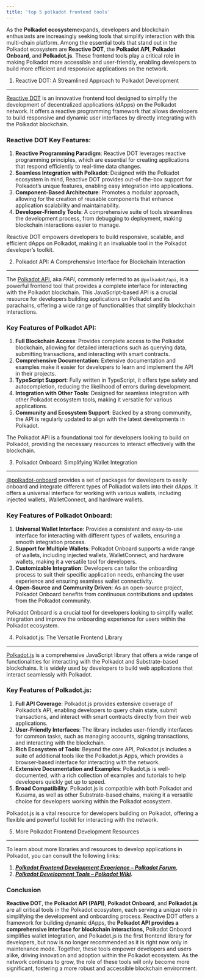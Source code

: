 ```yaml
---
title: 'top 5 polkadot frontend tools'
---
```

As the **Polkadot ecosystem**expands, developers and blockchain enthusiasts are increasingly seeking tools that simplify interaction with this multi-chain platform. Among the essential tools that stand out in the Polkadot ecosystem are **Reactive DOT**, the **Polkadot API**, **Polkadot Onboard**, and **Polkadot.js**. These frontend tools play a critical role in making Polkadot more accessible and user-friendly, enabling developers to build more efficient and responsive applications on the network.

1. Reactive DOT: A Streamlined Approach to Polkadot Development
---------------------------------------------------------------

[Reactive DOT](https://reactivedot.dev/) is an innovative frontend tool designed to simplify the development of decentralized applications (dApps) on the Polkadot network. It offers a reactive programming framework that allows developers to build responsive and dynamic user interfaces by directly integrating with the Polkadot blockchain.

### **Reactive DOT Key Features:**

1. **Reactive Programming Paradigm**: Reactive DOT leverages reactive programming principles, which are essential for creating applications that respond efficiently to real-time data changes.
2. **Seamless Integration with Polkadot**: Designed with the Polkadot ecosystem in mind, Reactive DOT provides out-of-the-box support for Polkadot’s unique features, enabling easy integration into applications.
3. **Component-Based Architecture**: Promotes a modular approach, allowing for the creation of reusable components that enhance application scalability and maintainability.
4. **Developer-Friendly Tools**: A comprehensive suite of tools streamlines the development process, from debugging to deployment, making blockchain interactions easier to manage.

Reactive DOT empowers developers to build responsive, scalable, and efficient dApps on Polkadot, making it an invaluable tool in the Polkadot developer’s toolkit.

2. Polkadot API: A Comprehensive Interface for Blockchain Interaction
---------------------------------------------------------------------

The [Polkadot API](https://papi.how/), aka *PAPI*, commonly referred to as `@polkadot/api`, is a powerful frontend tool that provides a complete interface for interacting with the Polkadot blockchain. This JavaScript-based API is a crucial resource for developers building applications on Polkadot and its parachains, offering a wide range of functionalities that simplify blockchain interactions.

### **Key Features of Polkadot API:**

1. **Full Blockchain Access**: Provides complete access to the Polkadot blockchain, allowing for detailed interactions such as querying data, submitting transactions, and interacting with smart contracts.
2. **Comprehensive Documentation**: Extensive documentation and examples make it easier for developers to learn and implement the API in their projects.
3. **TypeScript Support**: Fully written in TypeScript, it offers type safety and autocompletion, reducing the likelihood of errors during development.
4. **Integration with Other Tools**: Designed for seamless integration with other Polkadot ecosystem tools, making it versatile for various applications.
5. **Community and Ecosystem Support**: Backed by a strong community, the API is regularly updated to align with the latest developments in Polkadot.

The Polkadot API is a foundational tool for developers looking to build on Polkadot, providing the necessary resources to interact effectively with the blockchain.

3. Polkadot Onboard: Simplifying Wallet Integration
---------------------------------------------------

[@polkadot-onboard](https://github.com/paritytech/polkadot-onboard#polkadot-onboard) provides a set of packages for developers to easily onboard and integrate different types of Polkadot wallets into their dApps. It offers a universal interface for working with various wallets, including injected wallets, WalletConnect, and hardware wallets.

### **Key Features of Polkadot Onboard:**

1. **Universal Wallet Interface**: Provides a consistent and easy-to-use interface for interacting with different types of wallets, ensuring a smooth integration process.
2. **Support for Multiple Wallets**: Polkadot Onboard supports a wide range of wallets, including injected wallets, WalletConnect, and hardware wallets, making it a versatile tool for developers.
3. **Customizable Integration**: Developers can tailor the onboarding process to suit their specific application needs, enhancing the user experience and ensuring seamless wallet connectivity.
4. **Open-Source and Community Driven**: As an open-source project, Polkadot Onboard benefits from continuous contributions and updates from the Polkadot community.

Polkadot Onboard is a crucial tool for developers looking to simplify wallet integration and improve the onboarding experience for users within the Polkadot ecosystem.

4. Polkadot.js: The Versatile Frontend Library
----------------------------------------------

[Polkadot.js](https://polkadot.js.org/docs/api/) is a comprehensive JavaScript library that offers a wide range of functionalities for interacting with the Polkadot and Substrate-based blockchains. It is widely used by developers to build web applications that interact seamlessly with Polkadot.

### **Key Features of Polkadot.js:**

1. **Full API Coverage**: Polkadot.js provides extensive coverage of Polkadot’s API, enabling developers to query chain state, submit transactions, and interact with smart contracts directly from their web applications.
2. **User-Friendly Interfaces**: The library includes user-friendly interfaces for common tasks, such as managing accounts, signing transactions, and interacting with the blockchain.
3. **Rich Ecosystem of Tools**: Beyond the core API, Polkadot.js includes a suite of additional tools like the Polkadot.js Apps, which provides a browser-based interface for interacting with the network.
4. **Extensive Documentation and Examples**: Polkadot.js is well-documented, with a rich collection of examples and tutorials to help developers quickly get up to speed.
5. **Broad Compatibility**: Polkadot.js is compatible with both Polkadot and Kusama, as well as other Substrate-based chains, making it a versatile choice for developers working within the Polkadot ecosystem.

Polkadot.js is a vital resource for developers building on Polkadot, offering a flexible and powerful toolkit for interacting with the network.

5. More Polkadot Frontend Development Resources
-----------------------------------------------

To learn about more libraries and resources to develop applications in Polkadot, you can consult the following links:

1. [***Polkadot Frontend Development Experience – Polkadot Forum***](https://forum.polkadot.network/t/frontend-development-experience/4393)***,***
2. [***Polkadot Development Tools – Polkadot Wiki***](https://wiki.polkadot.network/docs/build-tools-index)***.***

### Conclusion

**Reactive DOT**, the **Polkadot API (PAPI)**, **Polkadot Onboard**, and **Polkadot.js** are all critical tools in the Polkadot ecosystem, each serving a unique role in simplifying the development and onboarding process. Reactive DOT offers a framework for building dynamic dApps, the **Polkadot API provides a comprehensive interface for blockchain interactions,** Polkadot Onboard simplifies wallet integration, and Polkadot.js is the first frontend library for developers, but now is no longer recommended as it is right now only in maintenance mode. Together, these tools empower developers and users alike, driving innovation and adoption within the Polkadot ecosystem. As the network continues to grow, the role of these tools will only become more significant, fostering a more robust and accessible blockchain environment.